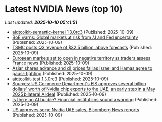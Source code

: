 # Latest NVIDIA News (top 10)
_Last updated: **2025-10-10 05:41:51**_

- [aiqtoolkit-semantic-kernel 1.3.0rc3](https://pypi.org/project/aiqtoolkit-semantic-kernel/1.3.0rc3/) (Published: 2025-10-09)
- [BoE warns: Global markets at risk from AI and Fed uncertainty](https://m.economictimes.com/markets/stocks/news/boe-warns-global-markets-at-risk-from-ai-and-fed-uncertainty/boe-warns-of-global-market-risks/slideshow/124406182.cms) (Published: 2025-10-09)
- [TSMC posts Q3 revenue of $32.5 billion, above forecasts](https://finance.yahoo.com/news/tsmc-posts-q3-revenue-32-053736693.html) (Published: 2025-10-09)
- [European markets set to open in negative territory as traders assess France news](https://www.cnbc.com/2025/10/09/european-markets-on-oct-9-stoxx-600-cac-dax-ftse-.html) (Published: 2025-10-09)
- [Asian shares advance and oil prices fall as Israel and Hamas agree to pause fighting](https://abcnews.go.com/Business/wireStory/asian-shares-advance-oil-prices-fall-israel-hamas-126353554) (Published: 2025-10-09)
- [aiqtoolkit-test 1.3.0rc3](https://pypi.org/project/aiqtoolkit-test/1.3.0rc3/) (Published: 2025-10-09)
- [Sources: US Commerce Department's BIS approves several billion dollars' worth of Nvidia chip exports to the UAE, an early step in a May 2025 bilateral AI deal](https://biztoc.com/x/ea710b1c4112012b) (Published: 2025-10-09)
- [Is there an AI bubble? Financial institutions sound a warning](https://www.thestar.com.my/tech/tech-news/2025/10/09/is-there-an-ai-bubble-financial-institutions-sound-a-warning) (Published: 2025-10-09)
- [US approves some Nvidia UAE sales, Bloomberg News reports](https://economictimes.indiatimes.com/tech/technology/us-approves-some-nvidia-uae-sales-bloomberg-news-reports/articleshow/124405043.cms) (Published: 2025-10-09)
